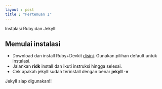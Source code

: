 ```yaml
---
layout : post
title : "Pertemuan 1"
---
```


Instalasi Ruby dan Jekyll

## Memulai instalasi

- Download dan install Ruby+Devkit [disini](https://rubyinstaller.org/downloads/). Gunakan pilihan default untuk instalasi.
- Jalankan **ridk** install dan ikuti instruksi hingga selesai.
- Cek apakah jekyll sudah terinstall dengan benar **jekyll -v**

Jekyll siap digunakan!!


